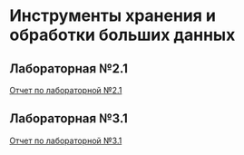 # Инструменты хранения и обработки больших данных


## Лабораторная №2.1
[Отчет по лабораторной №2.1](/Сабитова_лаб2.1.pdf)

## Лабораторная №3.1
[Отчет по лабораторной №3.1](/Сабитова_лаб3.1.pdf)


